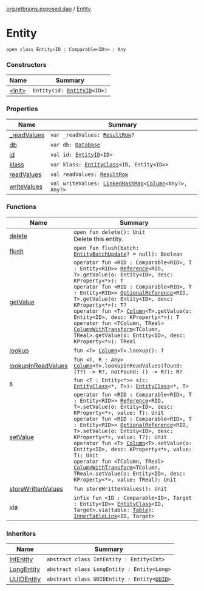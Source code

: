 [org.jetbrains.exposed.dao](../index.md) / [Entity](.)

# Entity

`open class Entity<ID : Comparable<ID>> : Any`

### Constructors

| Name | Summary |
|---|---|
| [&lt;init&gt;](-init-.md) | `Entity(id: `[`EntityID`](../-entity-i-d/index.md)`<ID>)` |

### Properties

| Name | Summary |
|---|---|
| [_readValues](_read-values.md) | `var _readValues: `[`ResultRow`](../../org.jetbrains.exposed.sql/-result-row/index.md)`?` |
| [db](db.md) | `var db: `[`Database`](../../org.jetbrains.exposed.sql/-database/index.md) |
| [id](id.md) | `val id: `[`EntityID`](../-entity-i-d/index.md)`<ID>` |
| [klass](klass.md) | `var klass: `[`EntityClass`](../-entity-class/index.md)`<ID, Entity<ID>>` |
| [readValues](read-values.md) | `val readValues: `[`ResultRow`](../../org.jetbrains.exposed.sql/-result-row/index.md) |
| [writeValues](write-values.md) | `val writeValues: `[`LinkedHashMap`](http://docs.oracle.com/javase/6/docs/api/java/util/LinkedHashMap.html)`<`[`Column`](../../org.jetbrains.exposed.sql/-column/index.md)`<Any?>, Any?>` |

### Functions

| Name | Summary |
|---|---|
| [delete](delete.md) | `open fun delete(): Unit`<br>Delete this entity. |
| [flush](flush.md) | `open fun flush(batch: `[`EntityBatchUpdate`](../../org.jetbrains.exposed.sql.statements/-entity-batch-update/index.md)`? = null): Boolean` |
| [getValue](get-value.md) | `operator fun <RID : Comparable<RID>, T : Entity<RID>> `[`Reference`](../-reference/index.md)`<RID, T>.getValue(o: Entity<ID>, desc: KProperty<*>): T`<br>`operator fun <RID : Comparable<RID>, T : Entity<RID>> `[`OptionalReference`](../-optional-reference/index.md)`<RID, T>.getValue(o: Entity<ID>, desc: KProperty<*>): T?`<br>`operator fun <T> `[`Column`](../../org.jetbrains.exposed.sql/-column/index.md)`<T>.getValue(o: Entity<ID>, desc: KProperty<*>): T`<br>`operator fun <TColumn, TReal> `[`ColumnWithTransform`](../-column-with-transform/index.md)`<TColumn, TReal>.getValue(o: Entity<ID>, desc: KProperty<*>): TReal` |
| [lookup](lookup.md) | `fun <T> `[`Column`](../../org.jetbrains.exposed.sql/-column/index.md)`<T>.lookup(): T` |
| [lookupInReadValues](lookup-in-read-values.md) | `fun <T, R : Any> `[`Column`](../../org.jetbrains.exposed.sql/-column/index.md)`<T>.lookupInReadValues(found: (T?) -> R?, notFound: () -> R?): R?` |
| [s](s.md) | `fun <T : Entity<*>> s(c: `[`EntityClass`](../-entity-class/index.md)`<*, T>): `[`EntityClass`](../-entity-class/index.md)`<*, T>` |
| [setValue](set-value.md) | `operator fun <RID : Comparable<RID>, T : Entity<RID>> `[`Reference`](../-reference/index.md)`<RID, T>.setValue(o: Entity<ID>, desc: KProperty<*>, value: T): Unit`<br>`operator fun <RID : Comparable<RID>, T : Entity<RID>> `[`OptionalReference`](../-optional-reference/index.md)`<RID, T>.setValue(o: Entity<ID>, desc: KProperty<*>, value: T?): Unit`<br>`operator fun <T> `[`Column`](../../org.jetbrains.exposed.sql/-column/index.md)`<T>.setValue(o: Entity<ID>, desc: KProperty<*>, value: T): Unit`<br>`operator fun <TColumn, TReal> `[`ColumnWithTransform`](../-column-with-transform/index.md)`<TColumn, TReal>.setValue(o: Entity<ID>, desc: KProperty<*>, value: TReal): Unit` |
| [storeWrittenValues](store-written-values.md) | `fun storeWrittenValues(): Unit` |
| [via](via.md) | `infix fun <ID : Comparable<ID>, Target : Entity<ID>> `[`EntityClass`](../-entity-class/index.md)`<ID, Target>.via(table: `[`Table`](../../org.jetbrains.exposed.sql/-table/index.md)`): `[`InnerTableLink`](../-inner-table-link/index.md)`<ID, Target>` |

### Inheritors

| Name | Summary |
|---|---|
| [IntEntity](../-int-entity/index.md) | `abstract class IntEntity : Entity<Int>` |
| [LongEntity](../-long-entity/index.md) | `abstract class LongEntity : Entity<Long>` |
| [UUIDEntity](../-u-u-i-d-entity/index.md) | `abstract class UUIDEntity : Entity<`[`UUID`](http://docs.oracle.com/javase/6/docs/api/java/util/UUID.html)`>` |
